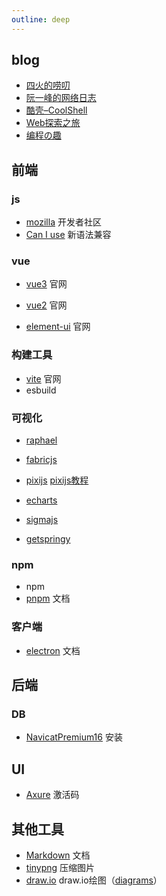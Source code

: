 ```yaml
---
outline: deep
---
```

## blog

- [四火的唠叨](https://www.raychase.net/allarticles)
- [阮一峰的网络日志](https://www.ruanyifeng.com/blog/archives.html)
- [酷壳–CoolShell](https://coolshell.cn/)
- [Web探索之旅](https://www.jianshu.com/nb/4686146)
- [编程の趣](https://www.tangshuang.net/code)

## 前端

### js
- [mozilla](https://developer.mozilla.org/zh-CN/) 开发者社区
- [Can I use](https://caniuse.com/) 新语法兼容
### vue
- [vue3](https://cn.vuejs.org/guide/introduction.html) 官网

- [vue2](https://v2.cn.vuejs.org/v2/guide/) 官网
- [element-ui](https://element.eleme.cn/#/zh-CN/component/installation) 官网
### 构建工具
- [vite](https://cn.vitejs.dev/guide/) 官网
- esbuild
### 可视化
- [raphael](https://dmitrybaranovskiy.github.io/raphael/)
- [fabricjs](http://fabricjs.com/)
- [pixijs](https://pixijs.com/8.x/tutorials)   [pixijs教程](https://github.com/Zainking/LearningPixi/tree/master)
- [echarts](https://echarts.apache.org/handbook/zh/get-started/)

- [sigmajs](https://www.sigmajs.org/)
- [getspringy](http://getspringy.com/)


### npm
- npm
- [pnpm](https://www.pnpm.cn/installation) 文档

### 客户端
- [electron](https://www.electronjs.org/zh/docs/latest/tutorial/quick-start) 文档

## 后端

### DB
- [NavicatPremium16](https://www.cnblogs.com/kkdaj/p/16260681.html) 安装
## UI
- [Axure](https://axurehub.com/1475.html) 激活码

## 其他工具
- [Markdown](https://markdown.com.cn/) 文档
- [tinypng](https://tinypng.com/) 压缩图片
- [draw.io](https://www.drawio.com/) draw.io绘图（[diagrams](https://app.diagrams.net/?src=about)）
